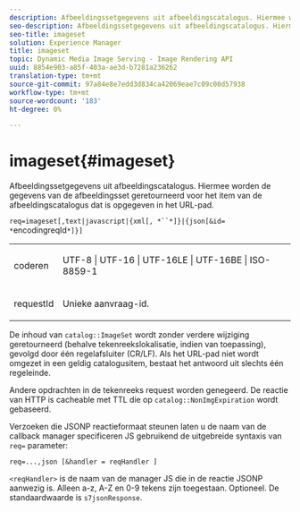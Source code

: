 ```yaml
---
description: Afbeeldingssetgegevens uit afbeeldingscatalogus. Hiermee worden de gegevens van de afbeeldingsset geretourneerd voor het item van de afbeeldingscatalogus dat is opgegeven in het URL-pad.
seo-description: Afbeeldingssetgegevens uit afbeeldingscatalogus. Hiermee worden de gegevens van de afbeeldingsset geretourneerd voor het item van de afbeeldingscatalogus dat is opgegeven in het URL-pad.
seo-title: imageset
solution: Experience Manager
title: imageset
topic: Dynamic Media Image Serving - Image Rendering API
uuid: 8854e903-a85f-403a-ae3d-b7281a236262
translation-type: tm+mt
source-git-commit: 97a84e8e7edd3d834ca42069eae7c09c00d57938
workflow-type: tm+mt
source-wordcount: '183'
ht-degree: 0%

---
```



# imageset{#imageset}

Afbeeldingssetgegevens uit afbeeldingscatalogus. Hiermee worden de gegevens van de afbeeldingsset geretourneerd voor het item van de afbeeldingscatalogus dat is opgegeven in het URL-pad.

`req=imageset[,text|javascript|{xml[, *``*]}|{json[&id= *`encodingreqId`*]}]`

<table id="simpletable_86FF9E59B11D4C408F0D932D46CC2F8E"> 
 <tr class="strow"> 
  <td class="stentry"> <p><span class="codeph"><span class="varname"> coderen</span></span> </p> </td> 
  <td class="stentry"> <p><span class="codeph"> UTF-8 | UTF-16 | UTF-16LE | UTF-16BE | ISO-8859-1</span> </p></td> 
 </tr> 
 <tr class="strow"> 
  <td class="stentry"> <p><span class="codeph"><span class="varname"> requestId</span></span> </p></td> 
  <td class="stentry"> <p>Unieke aanvraag-id. </p></td> 
 </tr> 
</table>

De inhoud van `catalog::ImageSet` wordt zonder verdere wijziging geretourneerd (behalve tekenreekslokalisatie, indien van toepassing), gevolgd door één regelafsluiter (CR/LF). Als het URL-pad niet wordt omgezet in een geldig catalogusitem, bestaat het antwoord uit slechts één regeleinde.

Andere opdrachten in de tekenreeks request worden genegeerd. De reactie van HTTP is cacheable met TTL die op `catalog::NonImgExpiration` wordt gebaseerd.

Verzoeken die JSONP reactieformaat steunen laten u de naam van de callback manager specificeren JS gebruikend de uitgebreide syntaxis van `req=` parameter:

`req=...,json [&handler = reqHandler ]`

`<reqHandler>` is de naam van de manager JS die in de reactie JSONP aanwezig is. Alleen a-z, A-Z en 0-9 tekens zijn toegestaan. Optioneel. De standaardwaarde is `s7jsonResponse`.
